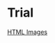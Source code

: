 # Trial

<a href="https://htmlpreview.github.io/?https://github.com/tandrone/tandrone.github.io/blob/master/Samajay.html" target="_blank">HTML Images</a>
